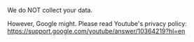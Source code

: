 We do NOT collect your data.

However, Google might. Please read Youtube's privacy policy: https://support.google.com/youtube/answer/10364219?hl=en

